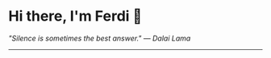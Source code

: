 <h1>Hi there, I'm Ferdi 👋</h1>

<p><em>
  "Silence is sometimes the best answer." — Dalai Lama
</em></p>

---
